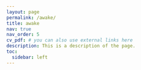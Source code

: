 ```yaml
---
layout: page
permalink: /awake/
title: awake
nav: true
nav_order: 5
cv_pdf: # you can also use external links here
description: This is a description of the page.
toc:
  sidebar: left
---
```

